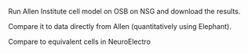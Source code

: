 Run Allen Institute cell model on OSB on NSG and download the results. 

Compare it to data directly from Allen (quantitatively using Elephant). 

Compare to equivalent cells in NeuroElectro

